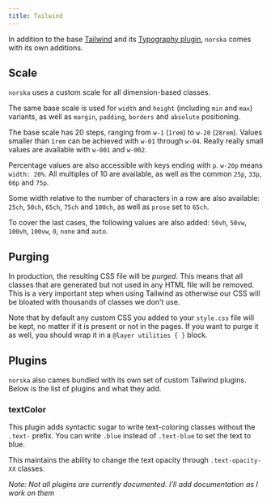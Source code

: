 ```yaml
---
title: Tailwind
---
```


In addition to the base [Tailwind](https://tailwindcss.com/) and its [Typography
plugin](https://tailwindcss.com/docs/typography-plugin), `norska` comes with its
own additions.

## Scale

`norska` uses a custom scale for all dimension-based classes.

The same base scale is used for `width` and `height` (including `min` and `max`)
variants, as well as `margin`, `padding`, `borders` and `absolute` positioning.

The base scale has 20 steps, ranging from `w-1` (`1rem`) to `w-20` (`28rem`).
Values smaller than `1rem` can be achieved with `w-01` through `w-04`. Really
really small values are available with `w-001` and `w-002`.

Percentage values are also accessible with keys ending with `p`. `w-20p` means
`width: 20%`. All multiples of 10 are available, as well as the common `25p`,
`33p`, `66p` and `75p`.

Some width relative to the number of characters in a row are also available:
`25ch`, `50ch`, `65ch`, `75ch` and `100ch`, as well as `prose` set to `65ch`.

To cover the last cases, the following values are also added: `50vh`, `50vw`,
`100vh`, `100vw`, `0`, `none` and `auto`.

## Purging

In production, the resulting CSS file will be _purged_. This means that all
classes that are generated but not used in any HTML file will be removed. This
is a very important step when using Tailwind as otherwise our CSS will be
bloated with thousands of classes we don't use.

Note that by default any custom CSS you added to your `style.css` file will be
kept, no matter if it is present or not in the pages. If you want to purge it as
well, you should wrap it in a `@layer utilities { }` block.

## Plugins

`norska` also cames bundled with its own set of custom Tailwind plugins. Below
is the list of plugins and what they add.

### textColor

This plugin adds syntactic sugar to write text-coloring classes without the
`.text-` prefix. You can write `.blue` instead of `.text-blue` to set the text
to blue.

This maintains the ability to change the text opacity through `.text-opacity-XX`
classes.

_Note: Not all plugins are currently documented. I'll add documentation as
I work on them_
